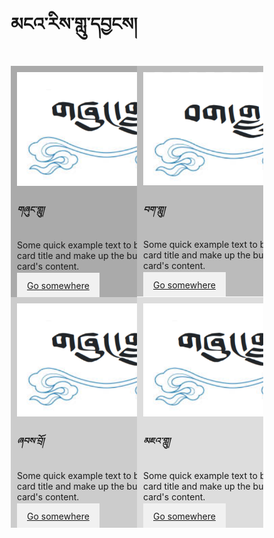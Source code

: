 

<!DOCTYPE html>
<html>
<head>


<style>
* {
  box-sizing: border-box;
}

/* Create two equal columns that floats next to each other */
.column {
  float: left;
  width: 50%;
  padding: 10px;
}

/* Clear floats after the columns */
.row:after {
  content: "";
  display: table;
  clear: both;
}
/* Style the buttons */
.btn {
  border: none;
  outline: none;
  padding: 12px 16px;
  background-color: #f1f1f1;
  cursor: pointer;
}

.btn:hover {
  background-color: #ddd;
}

.btn.active {
  background-color: #666;
  color: white;
}
</style>
</head>
<body>

<h1>མངའ་རིས་གླུ་དབྱངས།</h1>
<div class="row">
  <div class="column" style="background-color:#aaa;">
    <div class="card" style="width: 18rem;">
        <img class="card-img-top" src="_assets/cat1.png" alt="Card image cap">
        <div class="card-body">
            <h5 class="card-title">གཞུང་གླུ།</h5>
            <p class="card-text">Some quick example text to build on the card title and make up the bulk of the card's content.</p>
            <a href="#" class="btn btn-primary">Go somewhere</a>
        </div>
    </div>
  </div>
  <div class="column" style="background-color:#bbb;">
    <div class="card" style="width: 18rem;">
        <img class="card-img-top" src="_assets/cat2.png" alt="Card image cap">
        <div class="card-body">
            <h5 class="card-title">བག་གླུ།</h5>
            <p class="card-text">Some quick example text to build on the card title and make up the bulk of the card's content.</p>
            <a href="#" class="btn btn-primary">Go somewhere</a>
        </div>
    </div>
  </div>
</div>

<div class="row">
  <div class="column" style="background-color:#ccc;">
    <div class="card" style="width: 18rem;">
        <img class="card-img-top" src="_assets/cat1.png" alt="Card image cap">
        <div class="card-body">
            <h5 class="card-title">ཞབས་བྲོ།</h5>
            <p class="card-text">Some quick example text to build on the card title and make up the bulk of the card's content.</p>
            <a href="#" class="btn btn-primary">Go somewhere</a>
        </div>
    </div>
  </div>
  <div class="column" style="background-color:#ddd;">
    <div class="card" style="width: 18rem;">
        <img class="card-img-top" src="_assets/cat1.png" alt="Card image cap">
        <div class="card-body">
            <h5 class="card-title">མཇའ་གླུ།</h5>
            <p class="card-text">Some quick example text to build on the card title and make up the bulk of the card's content.</p>
            <a href="#" class="btn btn-primary">Go somewhere</a>
        </div>
    </div>
  </div>
</div>
</body>
</html>